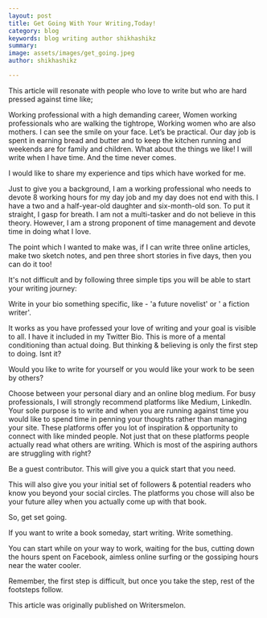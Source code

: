 ```yaml
---
layout: post
title: Get Going With Your Writing,Today!
category: blog
keywords: blog writing author shikhashikz 
summary: 
image: assets/images/get_going.jpeg
author: shikhashikz

---
```


This article will resonate with people who love to write but who are hard pressed against time like;

Working professional with a high demanding career,
Women working professionals who are walking the tightrope,
Working women who are also mothers.
I can see the smile on your face. Let’s be practical. Our day job is spent in earning bread and butter and to keep the kitchen running and weekends are for family and children. What about the things we like! I will write when I have time. And the time never comes.

I would like to share my experience and tips which have worked for me.

Just to give you a background, I am a working professional who needs to devote 8 working hours for my day job and my day does not end with this. I have a two and a half-year-old daughter and six-month-old son. To put it straight, I gasp for breath. I am not a multi-tasker and do not believe in this theory. However, I am a strong proponent of time management and devote time in doing what I love.

The point which I wanted to make was, if I can write three online articles, make two sketch notes, and pen three short stories in five days, then you can do it too!

It's not difficult and by following three simple tips you will be able to start your writing journey:

Write in your bio something specific, like - 'a future novelist' or ' a fiction writer'.

It works as you have professed your love of writing and your goal is visible to all. I have it included in my Twitter Bio. This is more of a mental conditioning than actual doing. But thinking & believing is only the first step to doing. Isnt it?

Would you like to write for yourself or you would like your work to be seen by others?

Choose between your personal diary and an online blog medium. For busy professionals, I will strongly recommend platforms like Medium, LinkedIn. Your sole purpose is to write and when you are running against time you would like to spend time in penning your thoughts rather than managing your site. These platforms offer you lot of inspiration & opportunity to connect with like minded people. Not just that on these platforms people actually read what others are writing. Which is most of the aspiring authors are struggling with right?

Be a guest contributor. This will give you a quick start that you need.

This will also give you your initial set of followers & potential readers who know you beyond your social circles. The platforms you chose will also be your future alley when you actually come up with that book.

So, get set going.

If you want to write a book someday, start writing. Write something.

You can start while on your way to work, waiting for the bus, cutting down the hours spent on Facebook, aimless online surfing or the gossiping hours near the water cooler.

Remember, the first step is difficult, but once you take the step, rest of the footsteps follow.

This article was originally published on Writersmelon.
